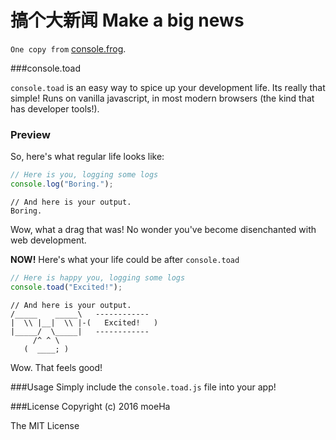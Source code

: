 # 搞个大新闻 Make a big news

`One copy from` [console.frog](https://github.com/tholman/console-dot-frog).

###console.toad

`console.toad` is an easy way to spice up your development life. Its really that simple! Runs on vanilla javascript, in most modern browsers (the kind that has developer tools!).

### Preview

So, here's what regular life looks like:

```javascript
// Here is you, logging some logs
console.log("Boring.");
```
```
// And here is your output.
Boring.
```

Wow, what a drag that was! No wonder you've become disenchanted with web development.

**NOW!** Here's what your life could be after `console.toad`

```javascript
// Here is happy you, logging some logs
console.toad("Excited!");
```

```
// And here is your output.
/_____    _____\   ------------
|  \\ |__|  \\ |-(   Excited!   )
|_____/  \_____|   ------------
     /^ ^ \     
   (  ____; )  
```

Wow. That feels good!

###Usage
Simply include the `console.toad.js` file into your app!

###License
Copyright (c) 2016 moeHa

The MIT License
